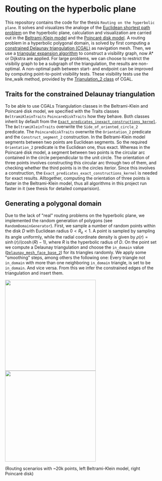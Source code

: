 # Routing on the hyperbolic plane
This repository contains the code for the thesis `Routing on the hyperbolic plane`. It solves and visualizes the analoge of the [Euclidean shortest 
path problem](https://en.wikipedia.org/wiki/Euclidean_shortest_path) on the hyperbolic plane, calculation and visualization are carried out in the 
[Beltrami-Klein model](https://en.wikipedia.org/wiki/Beltrami%E2%80%93Klein_model) and the [Poincaré disk model](https://en.wikipedia.org/wiki/Poincar%C3%A9_disk_model). A routing problem in a hyperbolic polygonal domain,
is solved by first computing a [constrained Delaunay triangulation (CGAL)](https://doc.cgal.org/latest/Triangulation_2/index.html#Section_2D_Triangulations_Constrained_Delaunay)
as navigation mesh. Then, we use a [triangular expansion algorithm](https://www.researchgate.net/figure/Triangular-expansion-algorithm-recursion-entering-triangle-through-edge-e_fig1_260873070) 
to construct a visibility graph, now A* or Dijkstra are applied. For large problems, we can choose to restrict the visibiliy graph to be
a subgraph of the triangulation, the results are non-optimal. A non-optimal path between start- and endpoint can be improved by computing point-to-point
visibility tests. These visibility tests use the line_walk method, provided by the [Trianulation_2 class](https://pages.github.com/) of CGAL.
## Traits for the constrained Delaunay triangulation
To be able to use CGALs Triangulation classes in the Beltrami-Klein and Poincaré disk model, we specified with the Traits classes `BeltramiKleinTraits` `PoincareDiskTraits` how they behave. Both classes inherit by default from the [`Exact_predicates_inexact_constructions_kernel`](https://doc.cgal.org/latest/Kernel_23/classCGAL_1_1Exact__predicates__inexact__constructions__kernel.html). The `BeltramiKleinTraits` overwrite the `Side_of_oriented_circle_2` predicate. The `PoincareDiskTraits` overwrite the `Orientation_2` predicate and the `Construct_segment_2` construction. In the Beltrami-Klein model segments between two points are Euclidean segments. So the required `Orientation_2` predicate is the Euclidean one, thus exact. Whereas in the Poincaré disk model, a segment between two points is the circular arc contained in the circle perpendicular to the unit circle. The orientation of three points involves constructing this circular arc through two of them, and checking whether the third points is in the circles iterior. Since this involves a construction, the `Exact_predicates_exact_constructions_kernel`
is needed for exact results. Alltogether, computing the orientation of three points is faster in the Beltrami-Klein model, thus all algorithms in this project run faster in it (see thesis for detailed comparision). 
## Generating a polygonal domain
Due to the lack of "real" routing problems on the hyperbolic plane, we implemented the random generation of polygons (see `RandomDomainGenerator`). First, we sample a number of random points within the disk $D$ with Euclidean radius $0 < R_e < 1$. A point is sampled by sampling its angle uniformly, while the radial coordinate density is given by $\rho(r)=\sinh(r) / (\cosh(R)-1)$, where $R$ is the hyperbolic radius of $D$. On the point set we compute a Delaunay triangulation and choose the `in_domain` value ([`Delaunay_mesh_face_base_2`](https://doc.cgal.org/latest/Mesh_2/classCGAL_1_1Delaunay__mesh__face__base__2.html)) for its triangles randomly. We apply some "smoothing" steps, among others the following one: Every triangle not `in_domain` with more than one neighboring `in_domain` triangle, is set to be `in_domain`. And vice versa.
From this we infer the constrained edges of the triangulation and insert them.

<img src="https://github.com/user-attachments/assets/c74927c3-6a4e-46ee-ab8c-5ae0fb7d053e" width="300">
<img src="https://github.com/user-attachments/assets/f24cd5ae-f9bd-41f7-9df6-ac22e8955da4" width="300">

(Routing scenarios with ~20k points, left Beltrami-Klein model, right Poincaré disk)

